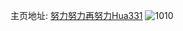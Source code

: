 主页地址: [努力努力再努力Hua331](https://weibo.com/u/3874381114) 
![1010](https://wx4.sinaimg.cn/mw2000/e6ee5d3agy1fp4k698wkdj20qo0qogpj.jpg) 
